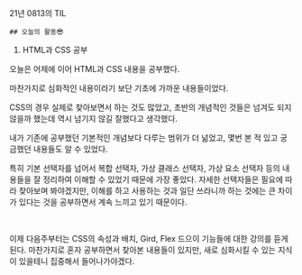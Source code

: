 21년 0813의 TIL

    ## 오늘의 활동😎

1. HTML과 CSS 공부

오늘은 어제에 이어 HTML과 CSS 내용을 공부했다.

마찬가지로 심화적인 내용이라기 보단 기초에 가까운 내용들이었다.

CSS의 경우 실제로 찾아보면서 하는 것도 많았고, 초반의 개념적인 것들은 넘겨도 되지 않을까 했는데 역시 넘기지 않길 잘했다고 생각했다.

내가 기존에 공부했던 기본적인 개념보다 다루는 범위가 더 넒었고, 몇번 본 적 있고 궁금했던 내용들도 알 수 있었다. 

특히 기본 선택자를 넘어서 복합 선택자, 가상 클래스 선택자, 가상  요소 선택자 등의 내용들을 잘 정리하여 이해할 수 있었기 때문에 가장 좋았다. 자세한 선택자들은 필요에 따라 찾아보며 봐야겠지만, 이해를 하고 사용하는 것과 일단 쓰라니까 하는 것에는 큰 차이가 있다는 것을 공부하면서 계속 느끼고 있기 때문이다.

<br>

이제 다음주부터는 CSS의 속성과 배치, Gird, Flex 드으이 기능들에 대한 강의를 듣게 된다. 마찬가지로 혼자 공부하면서 찾아본 내용들이 있지만, 새로 심화시킬 수 있는 지식이 있을테니 집중해서 들어나가야겠다.
